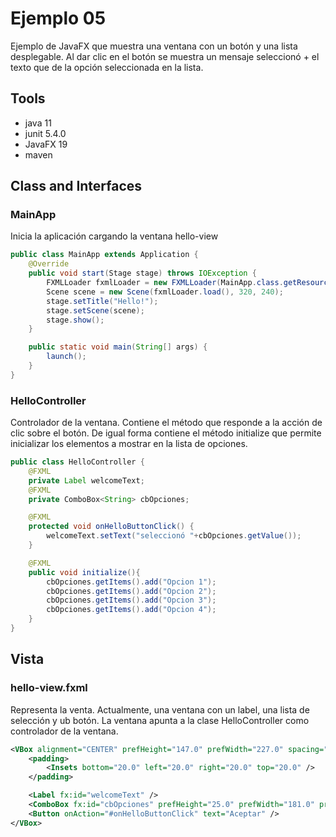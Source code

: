 # Ejemplo 05
Ejemplo de JavaFX que muestra una ventana con un botón y una lista desplegable. Al dar clic en el botón se muestra un mensaje seleccionó + el texto que de la opción seleccionada en la lista.

## Tools

- java 11
- junit 5.4.0
- JavaFX 19
- maven


## Class and Interfaces

### MainApp
Inicia la aplicación cargando la ventana hello-view

```java
public class MainApp extends Application {
    @Override
    public void start(Stage stage) throws IOException {
        FXMLLoader fxmlLoader = new FXMLLoader(MainApp.class.getResource("hello-view.fxml"));
        Scene scene = new Scene(fxmlLoader.load(), 320, 240);
        stage.setTitle("Hello!");
        stage.setScene(scene);
        stage.show();
    }

    public static void main(String[] args) {
        launch();
    }
}
```

### HelloController
Controlador de la ventana. Contiene el método que responde a la acción de clic sobre el botón. 
De igual forma contiene el método initialize que permite inicializar los elementos a mostrar en la lista de opciones. 

```java
public class HelloController {
    @FXML
    private Label welcomeText;
    @FXML
    private ComboBox<String> cbOpciones;

    @FXML
    protected void onHelloButtonClick() {
        welcomeText.setText("seleccionó "+cbOpciones.getValue());
    }

    @FXML
    public void initialize(){
        cbOpciones.getItems().add("Opcion 1");
        cbOpciones.getItems().add("Opcion 2");
        cbOpciones.getItems().add("Opcion 3");
        cbOpciones.getItems().add("Opcion 4");
    }
}
```

## Vista

### hello-view.fxml
Representa la venta. Actualmente, una ventana con un label, una lista de selección y ub botón. La ventana apunta a la clase HelloController como controlador de la ventana.

```xml
<VBox alignment="CENTER" prefHeight="147.0" prefWidth="227.0" spacing="20.0" xmlns="http://javafx.com/javafx/18" xmlns:fx="http://javafx.com/fxml/1" fx:controller="co.edu.uniquindio.ingesis.javafx.ejemplo.HelloController">
    <padding>
        <Insets bottom="20.0" left="20.0" right="20.0" top="20.0" />
    </padding>

    <Label fx:id="welcomeText" />
    <ComboBox fx:id="cbOpciones" prefHeight="25.0" prefWidth="181.0" promptText="Seleccione una opción" />
    <Button onAction="#onHelloButtonClick" text="Aceptar" />
</VBox>
```